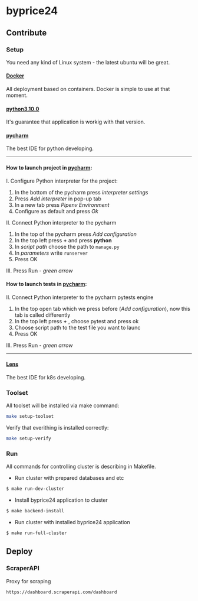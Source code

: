 # byprice24
## Contribute
### Setup
You need any kind of Linux system - the latest ubuntu will be great.

#### [Docker](https://www.docker.com/)
All deployment based on containers. Docker is simple to use at that moment.

#### [python3.10.0](https://www.python.org/downloads/release/python-3100/)
It's guarantee that application is workig with that version.

#### [pycharm](https://www.jetbrains.com/ru-ru/pycharm/)
The best IDE for python developing.

---

#### How to launch project in [pycharm](https://www.jetbrains.com/ru-ru/pycharm/):
I. Configure Python interpreter for the project:
   1. In the bottom of the pycharm press _interpreter settings_
   2. Press _Add interpreter_ in pop-up tab
   3. In a new tab press _Pipenv Environment_
   4. Configure as default and press _Ok_

II. Connect Python interpreter to the pycharm
   1. In the top of the pycharm press _Add configuration_
   2. In the top left press **+** and press **python**
   3. In _script path_ choose the path to `manage.py`
   4. In _parameters_ write `runserver`
   5. Press OK

III. Press Run - _green arrow_

#### How to launch tests in [pycharm](https://www.jetbrains.com/ru-ru/pycharm/):
II. Connect Python interpreter to the pycharm pytests engine
   1. In the top open tab which we press before (_Add configuration_), now this tab is called differently
   2. In the top left press **+** , choose pytest and press ok
   3. Choose script path to the test file you want to launc
   4. Press OK

III. Press Run - _green arrow_

---

#### [Lens](https://k8slens.dev/)
The best IDE for k8s developing.

### Toolset
All toolset will be installed via make command:
```bash
make setup-toolset
```

Verify that everithing is installed correctly:
```bash
make setup-verify
```

### Run
All commands for controlling cluster is describing in Makefile.

* Run cluster with prepared databases and etc
```bash
$ make run-dev-cluster
```

* Install byprice24 application to cluster
```bash
$ make backend-install
```

* Run cluster with installed byprice24 application
```bash
$ make run-full-cluster
```

## Deploy
### ScraperAPI
Proxy for scraping
```bash
https://dashboard.scraperapi.com/dashboard
```
